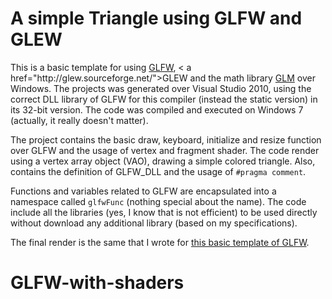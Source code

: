 <h1>A simple Triangle using GLFW and GLEW</h1>

<p>This is a basic template for using <a href="http://www.glfw.org/">GLFW</a>, < a href="http://glew.sourceforge.net/">GLEW</a> and the math library <a href="http://glm.g-truc.net/">GLM</a> over Windows. The projects was generated over Visual Studio 2010, using the correct DLL library of GLFW for this compiler (instead the static version) in its 32-bit version. The code was compiled and executed on Windows 7 (actually, it really doesn't matter).</p>
<p>The project contains the basic draw, keyboard, initialize and resize function over GLFW and the usage of vertex and fragment shader. The code render using a vertex array object (VAO), drawing a simple colored triangle. Also, contains the definition of GLFW_DLL and the usage of <code>#pragma comment</code>.</p>
<p>Functions and variables related to GLFW are encapsulated into a namespace called <code>glfwFunc</code> (nothing special about the name). The code include all the libraries (yes, I know that is not efficient) to be used directly without download any additional library (based on my specifications).</p>
<p>The final render is the same that I wrote for <a href="https://github.com/esmitt/GLFW-Basic">this basic template of GLFW</a>.</p>

GLFW-with-shaders
=================
